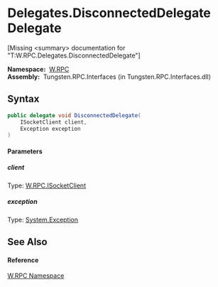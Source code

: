 Delegates.DisconnectedDelegate Delegate
=======================================
  
[Missing &lt;summary> documentation for "T:W.RPC.Delegates.DisconnectedDelegate"]


  **Namespace:**  [W.RPC][1]  
  **Assembly:**  Tungsten.RPC.Interfaces (in Tungsten.RPC.Interfaces.dll)

Syntax
------

```csharp
public delegate void DisconnectedDelegate(
	ISocketClient client,
	Exception exception
)
```

#### Parameters

##### *client*
Type: [W.RPC.ISocketClient][2]  


##### *exception*
Type: [System.Exception][3]  



See Also
--------

#### Reference
[W.RPC Namespace][1]  

[1]: ../README.md
[2]: ../ISocketClient/README.md
[3]: http://msdn.microsoft.com/en-us/library/c18k6c59
[4]: ../../_icons/Help.png